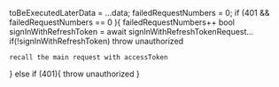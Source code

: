 toBeExecutedLaterData = ...data;
failedRequestNumbers = 0;
if (401 && failedRequestNumbers == 0 ){
    failedRequestNumbers++
    bool signInWithRefreshToken = await signInWithRefreshTokenRequest...
    if(!signInWithRefreshToken) throw unauthorized

    recall the main request with accessToken
} else if (401){
    throw unauthorized
}